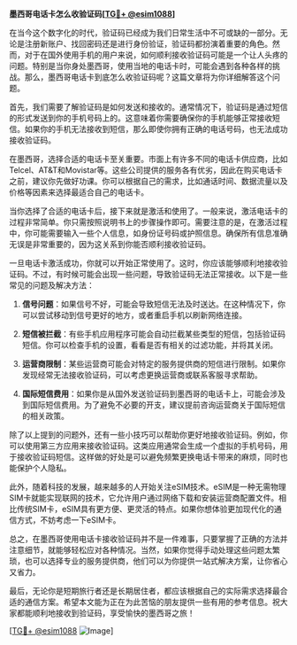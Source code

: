 **墨西哥电话卡怎么收验证码[[TG💪+ @esim1088](https://t.me/s/esim1088)]**

在当今这个数字化的时代，验证码已经成为我们日常生活中不可或缺的一部分。无论是注册新账户、找回密码还是进行身份验证，验证码都扮演着重要的角色。然而，对于在国外使用手机的用户来说，如何顺利接收验证码可能是一个让人头疼的问题。特别是当你身处墨西哥，使用当地的电话卡时，可能会遇到各种各样的挑战。那么，墨西哥电话卡到底怎么收验证码呢？这篇文章将为你详细解答这个问题。

首先，我们需要了解验证码是如何发送和接收的。通常情况下，验证码是通过短信的形式发送到你的手机号码上的。这意味着你需要确保你的手机能够正常接收短信。如果你的手机无法接收到短信，那么即使你拥有正确的电话号码，也无法成功接收验证码。

在墨西哥，选择合适的电话卡至关重要。市面上有许多不同的电话卡供应商，比如Telcel、AT&T和Movistar等。这些公司提供的服务各有优劣，因此在购买电话卡之前，建议你先做好功课。你可以根据自己的需求，比如通话时间、数据流量以及价格等因素来选择最适合自己的电话卡。

当你选择了合适的电话卡后，接下来就是激活和使用了。一般来说，激活电话卡的过程非常简单。你只需按照说明书上的步骤操作即可。需要注意的是，在激活过程中，你可能需要输入一些个人信息，如身份证号码或护照信息。确保所有信息准确无误是非常重要的，因为这关系到你能否顺利接收验证码。

一旦电话卡激活成功，你就可以开始正常使用了。这时，你应该能够顺利地接收验证码。不过，有时候可能会出现一些问题，导致验证码无法正常接收。以下是一些常见的问题及解决方法：

1. **信号问题**：如果信号不好，可能会导致短信无法及时送达。在这种情况下，你可以尝试移动到信号更好的地方，或者重启手机以刷新网络连接。

2. **短信被拦截**：有些手机应用程序可能会自动拦截某些类型的短信，包括验证码短信。你可以检查手机的设置，看看是否有相关的过滤功能，并将其关闭。

3. **运营商限制**：某些运营商可能会对特定的服务提供商的短信进行限制。如果你发现经常无法接收验证码，可以考虑更换运营商或联系客服寻求帮助。

4. **国际短信费用**：如果你是从国外发送验证码到墨西哥的电话卡上，可能会涉及到国际短信费用。为了避免不必要的开支，建议提前咨询运营商关于国际短信的相关政策。

除了以上提到的问题外，还有一些小技巧可以帮助你更好地接收验证码。例如，你可以使用第三方应用来接收验证码。这类应用通常会生成一个虚拟的手机号码，用于接收验证码短信。这样做的好处是可以避免频繁更换电话卡带来的麻烦，同时也能保护个人隐私。

此外，随着科技的发展，越来越多的人开始关注eSIM技术。eSIM是一种无需物理SIM卡就能实现联网的技术，它允许用户通过网络下载和安装运营商配置文件。相比传统SIM卡，eSIM具有更方便、更灵活的特点。如果你想体验更加现代化的通信方式，不妨考虑一下eSIM卡。

总之，在墨西哥使用电话卡接收验证码并不是一件难事，只要掌握了正确的方法并注意细节，就能够轻松应对各种情况。当然，如果你觉得手动处理这些问题太繁琐，也可以选择专业的服务提供商，他们可以为你提供一站式解决方案，让你省心又省力。

最后，无论你是短期旅行者还是长期居住者，都应该根据自己的实际需求选择最合适的通信方案。希望本文能为正在为此苦恼的朋友提供一些有用的参考信息。祝大家都能顺利地接收到验证码，享受愉快的墨西哥之旅！

[[TG💪+ @esim1088](https://t.me/s/esim1088) ![Image](https://i.postimg.cc/4NQfJmqS/Snipaste-2025-05-13-00-14-12.png)]